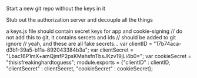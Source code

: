 Start a new git repo without the keys in it

Stub out the authorization server and decouple all the things

a keys.js file should contain secret keys for app and cookie-signing
// do not add this to git, it contains sercets and ids
// should be added to git ignore
// yeah, and these are all fake secrets...
var clientID = "17b74aca-d3b1-39a5-b11a-892043384b3a";
var clientSecret = "Lbac16P1mX+amQjmfP2psKMahsfnTbsJKzv19jLi4b0=";
var cookieSecret = "thisisfreakinghardtoguess";
module.exports = {"clientID" : clientID,
                  "clientSecret" : clientSecret,
                  "cookieSecret" : cookieSecret};


